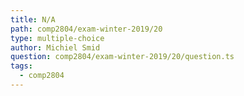 ```yaml
---
title: N/A
path: comp2804/exam-winter-2019/20
type: multiple-choice
author: Michiel Smid
question: comp2804/exam-winter-2019/20/question.ts
tags:
  - comp2804
---
```

